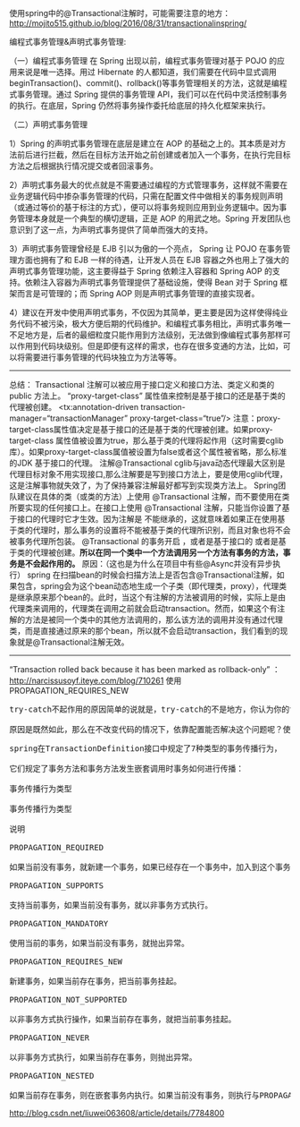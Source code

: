 使用spring中的@Transactional注解时，可能需要注意的地方：<http://mojito515.github.io/blog/2016/08/31/transactionalinspring/>

编程式事务管理&声明式事务管理:

（一）编程式事务管理 在 Spring 出现以前，编程式事务管理对基于 POJO 的应用来说是唯一选择。用过 Hibernate 的人都知道，我们需要在代码中显式调用beginTransaction()、commit()、rollback()等事务管理相关的方法，这就是编程式事务管理。通过 Spring 提供的事务管理 API，我们可以在代码中灵活控制事务的执行。在底层，Spring 仍然将事务操作委托给底层的持久化框架来执行。

（二）声明式事务管理

1）Spring 的声明式事务管理在底层是建立在 AOP 的基础之上的。其本质是对方法前后进行拦截，然后在目标方法开始之前创建或者加入一个事务，在执行完目标方法之后根据执行情况提交或者回滚事务。

2）声明式事务最大的优点就是不需要通过编程的方式管理事务，这样就不需要在业务逻辑代码中掺杂事务管理的代码，只需在配置文件中做相关的事务规则声明（或通过等价的基于标注的方式），便可以将事务规则应用到业务逻辑中。因为事务管理本身就是一个典型的横切逻辑，正是 AOP 的用武之地。Spring 开发团队也意识到了这一点，为声明式事务提供了简单而强大的支持。

3）声明式事务管理曾经是 EJB 引以为傲的一个亮点， Spring 让 POJO 在事务管理方面也拥有了和 EJB 一样的待遇，让开发人员在 EJB 容器之外也用上了强大的声明式事务管理功能，这主要得益于 Spring 依赖注入容器和 Spring AOP 的支持。依赖注入容器为声明式事务管理提供了基础设施，使得 Bean 对于 Spring 框架而言是可管理的；而 Spring AOP 则是声明式事务管理的直接实现者。

4）建议在开发中使用声明式事务，不仅因为其简单，更主要是因为这样使得纯业务代码不被污染，极大方便后期的代码维护。和编程式事务相比，声明式事务唯一不足地方是，后者的最细粒度只能作用到方法级别，无法做到像编程式事务那样可以作用到代码块级别。但是即便有这样的需求，也存在很多变通的方法，比如，可以将需要进行事务管理的代码块独立为方法等等。


---
总结：
Transactional 注解可以被应用于接口定义和接口方法、类定义和类的 public 方法上。
“proxy-target-class” 属性值来控制是基于接口的还是基于类的代理被创建。 <tx:annotation-driven transaction-manager=“transactionManager” proxy-target-class=“true”/> 注意：proxy-target-class属性值决定是基于接口的还是基于类的代理被创建。如果proxy-target-class 属性值被设置为true，那么基于类的代理将起作用（这时需要cglib库）。如果proxy-target-class属值被设置为false或者这个属性被省略，那么标准的JDK 基于接口的代理。
注解@Transactional cglib与java动态代理最大区别是代理目标对象不用实现接口,那么注解要是写到接口方法上，要是使用cglib代理，这是注解事物就失效了，为了保持兼容注解最好都写到实现类方法上。
Spring团队建议在具体的类（或类的方法）上使用 @Transactional 注解，而不要使用在类所要实现的任何接口上。在接口上使用 @Transactional 注解，只能当你设置了基于接口的代理时它才生效。因为注解是 不能继承的，这就意味着如果正在使用基于类的代理时，那么事务的设置将不能被基于类的代理所识别，而且对象也将不会被事务代理所包装。
@Transactional 的事务开启 ，或者是基于接口的 或者是基于类的代理被创建。<b>所以在同一个类中一个方法调用另一个方法有事务的方法，事务是不会起作用的。</b> 原因：（这也是为什么在项目中有些@Async并没有异步执行） spring 在扫描bean的时候会扫描方法上是否包含@Transactional注解，如果包含，spring会为这个bean动态地生成一个子类（即代理类，proxy），代理类是继承原来那个bean的。此时，当这个有注解的方法被调用的时候，实际上是由代理类来调用的，代理类在调用之前就会启动transaction。然而，如果这个有注解的方法是被同一个类中的其他方法调用的，那么该方法的调用并没有通过代理类，而是直接通过原来的那个bean，所以就不会启动transaction，我们看到的现象就是@Transactional注解无效。


---
“Transaction rolled back because it has been marked as rollback-only”
：<http://narcissusoyf.iteye.com/blog/710261>
使用PROPAGATION_REQUIRES_NEW

<pre>
try-catch不起作用的原因简单的说就是，try-catch的不是地方，你认为你的try-catch是最接近异常抛出点了，是第一个处理的handler了。实际上，spring在更早一步就try-catch 住了，同时还设置了一些标志位，再把catch住的异常往外抛。这个时候才是我们的try-catch。而"Transaction rolled back because it has been marked as rollback-only"就是因为事务在提交的时候，发现标志位已经被设置了，不应该去提交了，然后吭哧吭哧的回滚调，再提示你已经被设置成rollback-only了。

原因是既然如此，那么在不改变代码的情况下，依靠配置能否解决这个问题呢？使用PROPAGATION_REQUIRES_NEW吧。对于bBo.insertB(b)开个新的事务，如果失败了就回滚调，不影响外面的insertA不就OK了。
</pre>

<pre>
spring在TransactionDefinition接口中规定了7种类型的事务传播行为，

它们规定了事务方法和事务方法发生嵌套调用时事务如何进行传播：

事务传播行为类型

事务传播行为类型

说明

PROPAGATION_REQUIRED

如果当前没有事务，就新建一个事务，如果已经存在一个事务中，加入到这个事务中。这是最常见的选择。

PROPAGATION_SUPPORTS

支持当前事务，如果当前没有事务，就以非事务方式执行。

PROPAGATION_MANDATORY

使用当前的事务，如果当前没有事务，就抛出异常。

PROPAGATION_REQUIRES_NEW

新建事务，如果当前存在事务，把当前事务挂起。

PROPAGATION_NOT_SUPPORTED

以非事务方式执行操作，如果当前存在事务，就把当前事务挂起。

PROPAGATION_NEVER

以非事务方式执行，如果当前存在事务，则抛出异常。

PROPAGATION_NESTED

如果当前存在事务，则在嵌套事务内执行。如果当前没有事务，则执行与PROPAGATION_REQUIRED类 似的操作。
</pre>

<http://blog.csdn.net/liuwei063608/article/details/7784800>


